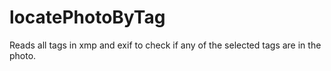 # locatePhotoByTag
Reads all tags in xmp and exif to check if any of the selected tags are in the photo.
